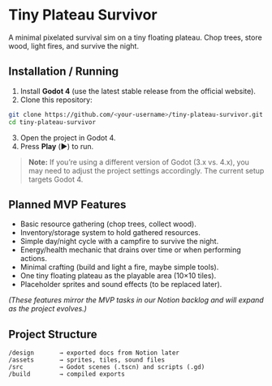 # Tiny Plateau Survivor

A minimal pixelated survival sim on a tiny floating plateau. Chop trees, store wood, light fires, and survive the night.

## Installation / Running

1. Install **Godot 4** (use the latest stable release from the official website).  
2. Clone this repository:

```bash
git clone https://github.com/<your-username>/tiny-plateau-survivor.git
cd tiny-plateau-survivor
```
3. Open the project in Godot 4.  
4. Press **Play** (▶️) to run.  

> **Note:** If you’re using a different version of Godot (3.x vs. 4.x), you may need to adjust the project settings accordingly. The current setup targets Godot 4.

## Planned MVP Features

- Basic resource gathering (chop trees, collect wood).  
- Inventory/storage system to hold gathered resources.  
- Simple day/night cycle with a campfire to survive the night.  
- Energy/health mechanic that drains over time or when performing actions.  
- Minimal crafting (build and light a fire, maybe simple tools).  
- One tiny floating plateau as the playable area (10×10 tiles).  
- Placeholder sprites and sound effects (to be replaced later).  

*(These features mirror the MVP tasks in our Notion backlog and will expand as the project evolves.)*

## Project Structure

```
/design       → exported docs from Notion later
/assets       → sprites, tiles, sound files
/src          → Godot scenes (.tscn) and scripts (.gd)
/build        → compiled exports
```
